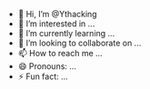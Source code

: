 - 👋 Hi, I’m @Ythacking
- 👀 I’m interested in ...
- 🌱 I’m currently learning ...
- 💞️ I’m looking to collaborate on ...
- 📫 How to reach me ...
- 😄 Pronouns: ...
- ⚡ Fun fact: ...

<!---
Ythacking/Ythacking is a ✨ special ✨ repository because its `README.md` (this file) appears on your GitHub profile.
You can click the Preview link to take a look at your changes.
--->
